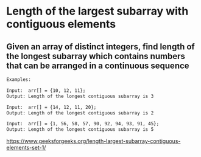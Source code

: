 # Length of the largest subarray with contiguous elements

## Given an array of distinct integers, find length of the longest subarray which contains numbers that can be arranged in a continuous sequence

```txt
Examples:

Input:  arr[] = {10, 12, 11};
Output: Length of the longest contiguous subarray is 3

Input:  arr[] = {14, 12, 11, 20};
Output: Length of the longest contiguous subarray is 2

Input:  arr[] = {1, 56, 58, 57, 90, 92, 94, 93, 91, 45};
Output: Length of the longest contiguous subarray is 5
```

https://www.geeksforgeeks.org/length-largest-subarray-contiguous-elements-set-1/
